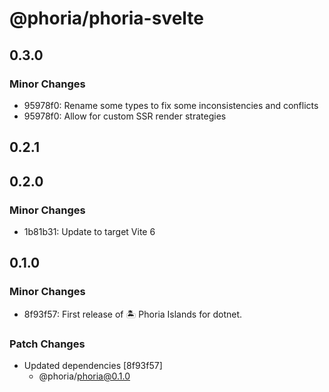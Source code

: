 # @phoria/phoria-svelte

## 0.3.0

### Minor Changes

- 95978f0: Rename some types to fix some inconsistencies and conflicts
- 95978f0: Allow for custom SSR render strategies

## 0.2.1

## 0.2.0

### Minor Changes

- 1b81b31: Update to target Vite 6

## 0.1.0

### Minor Changes

- 8f93f57: First release of 🏝️ Phoria Islands for dotnet.

### Patch Changes

- Updated dependencies [8f93f57]
  - @phoria/phoria@0.1.0
